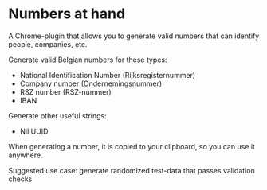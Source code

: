 # Numbers at hand
A Chrome-plugin that allows you to generate valid numbers that can identify people, companies, etc.

Generate valid Belgian numbers for these types:
* National Identification Number (Rijksregisternummer)
* Company number (Ondernemingsnummer)
* RSZ number (RSZ-nummer)
* IBAN

Generate other useful strings:
* Nil UUID

When generating a number, it is copied to your clipboard, so you can use it anywhere.

Suggested use case: generate randomized test-data that passes validation checks
